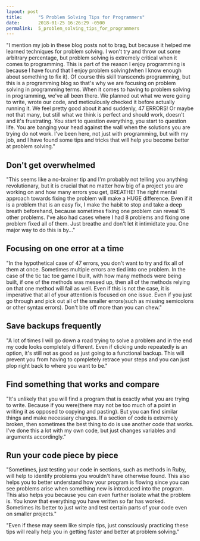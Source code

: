 ```yaml
---
layout: post
title:      "5 Problem Solving Tips for Programmers"
date:       2018-01-25 16:26:29 -0500
permalink:  5_problem_solving_tips_for_programmers
---
```



"I mention my job in these blog posts not to brag, but because it helped me learned techniques for problem solving. I won't try and throw out some arbitrary percentage, but problem solving is extremely critical when it comes to programming. This is part of the reason I enjoy programming is because I have found that I enjoy problem solving(when I know enough about something to fix it). Of course this skill transcends programming, but this is a programming blog so that's why we are focusing on problem solving in programming terms. When it comes to having to problem solving in programming, we've all been there. We planned out what we were going to write, wrote our code, and meticulously checked it before actually running it. We feel pretty good about it and suddenly, 47 ERRORS! Or maybe not that many, but still what we think is perfect and should work, doesn't and it's frustrating. You start to question everything, you start to question life. You are banging your head against the wall when the solutions you are trying do not work. I've been here, not just with programming, but with my job, and I have found some tips and tricks that will help you become better at problem solving."

## Don't get overwhelmed
"This seems like a no-brainer tip and I'm probably not telling you anything revolutionary, but it is crucial that no matter how big of a project you are working on and how many errors you get, BREATHE! The right mental approach towards fixing the problem will make a HUGE difference. Even if it is a problem that is an easy fix, I make the habit to stop and take a deep breath beforehand, because sometimes fixing one problem can reveal 15 other problems. I've also had cases where I had 8 problems and fixing one problem fixed all of them. Just breathe and don't let it intimidtate you. One major way to do this is by..."

## Focusing on one error at a time
"In the hypothetical case of 47 errors, you don't want to try and fix all of them at once. Sometimes multiple errors are tied into one problem. In the case of the tic tac toe game I built, with how many methods were being built, if one of the methods was messed up, then all of the methods relying on that one method will fail as well. Even if this is not the case, it is imperative that all of your attention is focused on one issue. Even if you just go through and pick out all of the smaller errors(such as missing semicolons or other syntax errors). Don't bite off more than you can chew."

## Save backups frequently
"A lot of times I will go down a road trying to solve a problem and in the end my code looks completely different. Even if clicking undo repeatedly is an option, it's still not as good as just going to a functional backup. This will prevent you from having to cpmpletely retrace your steps and you can just plop right back to where you want to be."

## Find something that works and compare
"It's unlikely that you will find a program that is exactly what you are trying to write. Because if you were(there may not be too much of a point in writing it as opposed to copying and pasting). But you can find similar things and make necessary changes. If a section of code is extremely broken, then sometimes the best thing to do is use another code that works. I've done this a lot with my own code, but just changes variables and arguments accordingly."

## Run your code piece by piece
"Sometimes, just testing your code in sections, such as methods in Ruby, will help to identify problems you wouldn't have otherwise found. This also helps you to better understand how your program is flowing since you can see problems arise when something new is introduced into the program. This also helps you because you can even further isolate what the problem is. You know that everything you have written so far has worked. Sometimes its better to just write and test certain parts of your code even on smaller projects."

"Even if these may seem like simple tips, just consciously practicing these tips will really help you in getting faster and better at problem solving."
